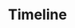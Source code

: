 ---
layout: post
title: Timeline
description: Zeitlicher Ablauf
image: timeline.png
nav-menu: true
---